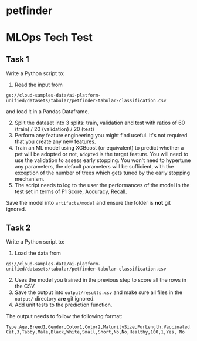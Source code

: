 # petfinder

# MLOps Tech Test

## Task 1

Write a Python script to:

1. Read the input
   from

```shell
gs://cloud-samples-data/ai-platform-unified/datasets/tabular/petfinder-tabular-classification.csv
```

and load it
in a Pandas Dataframe.

2. Split the dataset into 3 splits: train, validation and test with ratios of 60 (train) / 20 (validation) / 20 (test)
3. Perform any feature engineering you might find useful. It's not required that you create any new features.
4. Train an ML model using XGBoost (or equivalent) to predict whether a pet will be adopted or not, `Adopted` is the
   target feature. You will need to use the validation to assess early stopping. You won't need to hypertune any
   parameters, the default parameters will be sufficient, with the exception of the number of trees which gets tuned by
   the early stopping mechanism.
5. The script needs to log to the user the performances of the model in the test set in terms of F1 Score, Accuracy,
   Recall.

Save the model into `artifacts/model` and ensure the folder is <b>not</b> git ignored.

## Task 2

Write a Python script to:

1. Load the data
   from

```shell
gs://cloud-samples-data/ai-platform-unified/datasets/tabular/petfinder-tabular-classification.csv
```

2. Uses the model you trained in the previous step to score all the rows in the CSV.
3. Save the output into `output/results.csv` and make sure all files in the `output/` directory <b>are</b> git ignored.
4. Add unit tests to the prediction function.

The output needs to follow the following format:

```csv
Type,Age,Breed1,Gender,Color1,Color2,MaturitySize,FurLength,Vaccinated,Sterilized,Health,Fee,PhotoAmt,Adopted,Adopted_prediction
Cat,3,Tabby,Male,Black,White,Small,Short,No,No,Healthy,100,1,Yes, No
```
